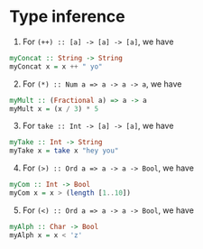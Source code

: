 # Type inference

1. For `(++) :: [a] -> [a] -> [a]`, we have
```haskell
myConcat :: String -> String
myConcat x = x ++ " yo"
```

2. For `(*) :: Num a => a -> a -> a`, we have
```haskell
myMult :: (Fractional a) => a -> a
myMult x = (x / 3) * 5
```

3. For `take :: Int -> [a] -> [a]`, we have
```haskell
myTake :: Int -> String
myTake x = take x "hey you"
```

4. For `(>) :: Ord a => a -> a -> Bool`, we have
```haskell
myCom :: Int -> Bool
myCom x = x > (length [1..10])
```

5. For `(<) :: Ord a => a -> a -> Bool`, we have
```haskell
myAlph :: Char -> Bool
myAlph x = x < 'z'
```
